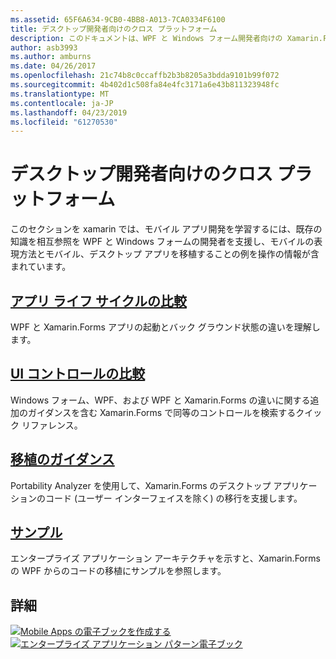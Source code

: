 ```yaml
---
ms.assetid: 65F6A634-9CB0-4BB8-A013-7CA0334F6100
title: デスクトップ開発者向けのクロス プラットフォーム
description: このドキュメントは、WPF と Windows フォーム開発者向けの Xamarin.Forms を記述するさまざまなガイドにリンクしています。 リンクされたコンテンツでは、アプリケーションのライフ サイクル、UI コントロール、ガイダンス、およびサンプルの移植について説明します。
author: asb3993
ms.author: amburns
ms.date: 04/26/2017
ms.openlocfilehash: 21c74b8c0ccaffb2b3b8205a3bdda9101b99f072
ms.sourcegitcommit: 4b402d1c508fa84e4fc3171a6e43b811323948fc
ms.translationtype: MT
ms.contentlocale: ja-JP
ms.lasthandoff: 04/23/2019
ms.locfileid: "61270530"
---
```

# <a name="cross-platform-for-desktop-developers"></a>デスクトップ開発者向けのクロス プラットフォーム

このセクションを xamarin では、モバイル アプリ開発を学習するには、既存の知識を相互参照を WPF と Windows フォームの開発者を支援し、モバイルの表現方法とモバイル、デスクトップ アプリを移植することの例を操作の情報が含まれています。

## <a name="app-lifecycle-comparisonlifecyclemd"></a>[アプリ ライフ サイクルの比較](lifecycle.md)

WPF と Xamarin.Forms アプリの起動とバック グラウンド状態の違いを理解します。

## <a name="ui-controls-comparisoncontrolsindexmd"></a>[UI コントロールの比較](controls/index.md)

Windows フォーム、WPF、および WPF と Xamarin.Forms の違いに関する追加のガイダンスを含む Xamarin.Forms で同等のコントロールを検索するクイック リファレンス。

## <a name="porting-guidanceportingmd"></a>[移植のガイダンス](porting.md)

Portability Analyzer を使用して、Xamarin.Forms のデスクトップ アプリケーションのコード (ユーザー インターフェイスを除く) の移行を支援します。

## <a name="samplessamplesmd"></a>[サンプル](samples.md)

エンタープライズ アプリケーション アーキテクチャを示すと、Xamarin.Forms の WPF からのコードの移植にサンプルを参照します。

## <a name="learn-more"></a>詳細

[![Mobile Apps の電子ブックを作成する](images/creating-sml.png)](~/xamarin-forms/creating-mobile-apps-xamarin-forms/index.md) [![エンタープライズ アプリケーション パターン電子ブック](images/enterprise-sml.png)](~/xamarin-forms/enterprise-application-patterns/index.md)
